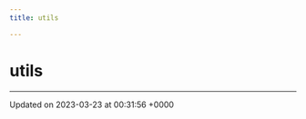 ```yaml
---
title: utils

---
```


# utils








-------------------------------

Updated on 2023-03-23 at 00:31:56 +0000